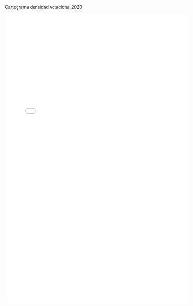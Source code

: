 Cartograma densidad votacional 2020
<iframe src="Ejemplos/z040_densidad2020.html"
    sandbox="allow-same-origin allow-scripts"
    width="120%" 
    height="950"   
    scrolling="no"
    seamless="seamless"
    frameborder="0">
</iframe>